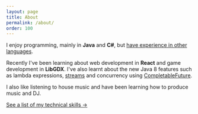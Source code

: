 ```yaml
---
layout: page
title: About
permalink: /about/
order: 100
---
```


I enjoy programming, mainly in **Java** and **C#**, but [have experience in other languages](/about/skills/#languages).

Recently I've been learning about web development in **React** and game development in **LibGDX**. I've also learnt about the new Java 8 features such as lambda expressions, [streams](https://docs.oracle.com/javase/8/docs/api/java/util/stream/package-summary.html) and concurrency using [CompletableFuture](https://docs.oracle.com/javase/8/docs/api/java/util/concurrent/CompletableFuture.html).

I also like listening to house music and have been learning how to produce music and DJ.

[See a list of my technical skills →](/about/skills/)
